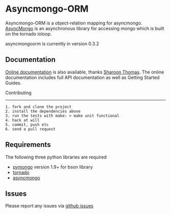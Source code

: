 Asyncmongo-ORM
======================

Asyncmongo-ORM is a object-relation mapping for asyncmongo. [AsyncMongo](http://github.github.com/bitly/asyncmongo) is an asynchronous library for accessing mongo which is built on the tornado ioloop.

asyncmongoorm is currently in version 0.3.2

Documentation
-----------------

[Online documentation](http://openlabs.github.com/asyncmongo-orm/) is also available, thanks [Sharoon Thomas](https://github.com/sharoonthomas). The online documentation includes full API documentation as well as Getting Started Guides.

Contributing
________________

    1. fork and clone the project
    2. install the dependencies above
    3. run the tests with make: > make unit functional
    4. hack at will
    5. commit, push etc
    6. send a pull request

Requirements
------------
The following three python libraries are required

* [pymongo](http://github.com/mongodb/mongo-python-driver) version 1.9+ for bson library
* [tornado](http://github.com/facebook/tornado)
* [asyncmongo](http://github.github.com/bitly/asyncmongo)

Issues
------

Please report any issues via [github issues](https://github.com/marcelnicolay/asyncmongo-orm/issues)